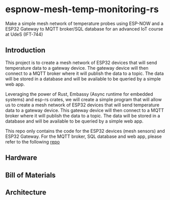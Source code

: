 # espnow-mesh-temp-monitoring-rs

Make a simple mesh network of temperature probes using ESP-NOW and a ESP32 Gateway to MQTT broker/SQL database for an advanced IoT course at UdeS (IFT-744)

## Introduction

This project is to create a mesh network of ESP32 devices that will send temperature data to a gateway device.
The gateway device will then connect to a MQTT broker where it will publish the data to a topic.
The data will be stored in a database and will be available to be queried by a simple web app.

Leveraging the power of Rust, Embassy (Async runtime for embedded systems) and esp-rs crates, we will create a simple program that will allow us to create a mesh network of ESP32 devices that will send temperature data to a gateway device. This gateway device will then connect to a MQTT broker where it will publish the data to a topic. The data will be stored in a database and will be available to be queried by a simple web app.

This repo only contains the code for the ESP32 devices (mesh sensors) and ESP32 Gateway. For the MQTT broker, SQL database and web app, please refer to the following [repo]()

## Hardware

## Bill of Materials

## Architecture

##
